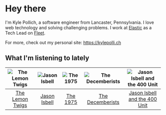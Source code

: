 # Hey there


I'm Kyle Pollich, a software engineer from Lancaster, Pennsylvania. I love web technology and solving challenging problems.
I work at [Elastic](https://www.elastic.co/) as a Tech Lead on [Fleet](https://www.elastic.co/guide/en/fleet/current/fleet-overview.html).

For more, check out my personal site: https://kylepolli.ch

## What I'm listening to lately

<!-- begin artists -->
  |![The Lemon Twigs](https://i.scdn.co/image/ab6761610000f1788004d3184eb89db0618772ed)|![Jason Isbell](https://i.scdn.co/image/ab6761610000f1780ad790e9900e7a4dc94f6304)|![The 1975](https://i.scdn.co/image/ab6761610000f17889348336354096fd4e36ca73)|![The Decemberists](https://i.scdn.co/image/ab6761610000f17898bedc4e1c0b1be33ee7da6d)|![Jason Isbell and the 400 Unit](https://i.scdn.co/image/ab6761610000f178f3ee3b123b3fdcd415559e5a)|
  |:---:|:---:|:---:|:---:|:---:|
  |[The Lemon Twigs](https://open.spotify.com/artist/7eYZSXnQVCODCVmTV8Hk2T)|[Jason Isbell](https://open.spotify.com/artist/3Q8wgwyVVv0z4UEh1HB0KY)|[The 1975](https://open.spotify.com/artist/3mIj9lX2MWuHmhNCA7LSCW)|[The Decemberists](https://open.spotify.com/artist/7ITd48RbLVpUfheE7B86o2)|[Jason Isbell and the 400 Unit](https://open.spotify.com/artist/3Lg3FGwBxOGuefqekQzRUf)|
<!-- end artists -->
